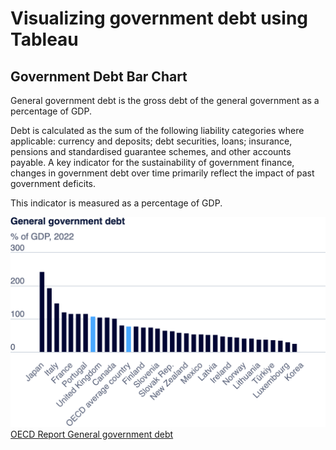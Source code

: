 # Visualizing government debt using Tableau

## Government Debt Bar Chart

General government debt is the gross debt of the general government as a percentage of GDP.

Debt is calculated as the sum of the following liability categories where applicable: currency and deposits; debt securities, loans; insurance, pensions and standardised guarantee schemes, and other accounts payable. A key indicator for the sustainability of government finance, changes in government debt over time primarily reflect the impact of past government deficits.

This indicator is measured as a percentage of GDP.

![Government Debt Bar Chart](export-2024-09-11T00_59_35.232Z.png)
[OECD Report General government debt]([https://www.oecd.org/economic-outlook/](https://www.oecd.org/en/data/indicators/general-government-debt.html?oecdcontrol-3122613a85-var3=2022))
